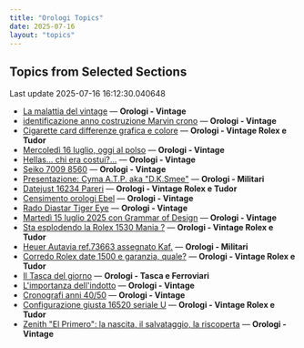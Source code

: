 ```yaml
---
title: "Orologi Topics"
date: 2025-07-16
layout: "topics"
---
```


## Topics from Selected Sections

Last update 2025-07-16 16:12:30.040648

- [La malattia del vintage](https://orologi.forumfree.it/?t=80762254) — **Orologi - Vintage**
- [identificazione anno costruzione Marvin crono](https://orologi.forumfree.it/?t=80761545) — **Orologi - Vintage**
- [Cigarette card differenze grafica e colore](https://orologi.forumfree.it/?t=79533986) — **Orologi - Vintage Rolex e Tudor**
- [Mercoledì 16 luglio, oggi al polso](https://orologi.forumfree.it/?t=80761711) — **Orologi - Vintage**
- [Hellas... chi era costui?...](https://orologi.forumfree.it/?t=80761124) — **Orologi - Vintage**
- [Seiko 7009 8560](https://orologi.forumfree.it/?t=80718522) — **Orologi - Vintage**
- [Presentazione: Cyma A.T.P. aka "D.K.Smee"](https://orologi.forumfree.it/?t=80712327) — **Orologi - Militari**
- [Datejust 16234 Pareri](https://orologi.forumfree.it/?t=80754153) — **Orologi - Vintage Rolex e Tudor**
- [Censimento orologi Ebel](https://orologi.forumfree.it/?t=58592137) — **Orologi - Vintage**
- [Rado Diastar Tiger Eye](https://orologi.forumfree.it/?t=80755140) — **Orologi - Vintage**
- [Martedì 15 luglio 2025 con Grammar of Design](https://orologi.forumfree.it/?t=80760849) — **Orologi - Vintage**
- [Sta esplodendo la Rolex 1530 Mania ?](https://orologi.forumfree.it/?t=80757728) — **Orologi - Vintage Rolex e Tudor**
- [Heuer Autavia ref.73663 assegnato Kaf.](https://orologi.forumfree.it/?t=80760749) — **Orologi - Militari**
- [Corredo Rolex date 1500 e garanzia, quale?](https://orologi.forumfree.it/?t=80761869) — **Orologi - Vintage Rolex e Tudor**
- [Il Tasca del giorno](https://orologi.forumfree.it/?t=80702163) — **Orologi - Tasca e Ferroviari**
- [L'importanza dell'indotto](https://orologi.forumfree.it/?t=80692246) — **Orologi - Vintage**
- [Cronografi anni 40/50](https://orologi.forumfree.it/?t=80740948) — **Orologi - Vintage**
- [Configurazione giusta 16520 seriale U](https://orologi.forumfree.it/?t=80762291) — **Orologi - Vintage Rolex e Tudor**
- [Zenith "El Primero": la nascita, il salvataggio, la riscoperta](https://orologi.forumfree.it/?t=31321982) — **Orologi - Vintage**
